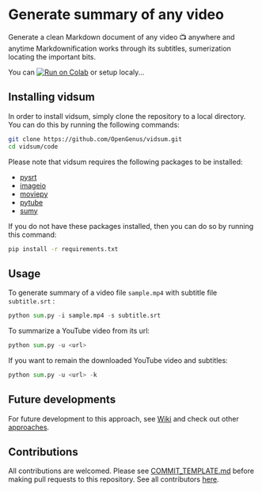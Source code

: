 # Generate summary of any video

Generate a clean Markdown document of any video 📺 anywhere and anytime
Markdownification works through its subtitles, sumerization locating the important bits.

You can [![Run on Colab](https://colab.research.google.com/assets/colab-badge.svg)](https://colab.research.google.com/github/opencoca/vidsum/blob/master/Video_to_Markdown.ipynb) or setup localy...

## Installing vidsum

In order to install vidsum, simply clone the repository to a local directory. You can do this by running the following commands:

```sh
git clone https://github.com/OpenGenus/vidsum.git
cd vidsum/code
```

Please note that vidsum requires the following packages to be installed:

- [pysrt](https://github.com/byroot/pysrt)
- [imageio](https://imageio.github.io/)
- [moviepy](https://zulko.github.io/moviepy/)
- [pytube](https://github.com/nficano/pytube)
- [sumy](https://github.com/miso-belica/sumy)

If you do not have these packages installed, then you can do so by running this command:

```sh
pip install -r requirements.txt

```

## Usage

To generate summary of a video file `sample.mp4` with subtitle file `subtitle.srt` :

```python
python sum.py -i sample.mp4 -s subtitle.srt
```

To summarize a YouTube video from its url:

```python
python sum.py -u <url>
```

If you want to remain the downloaded YouTube video and subtitles:

```python
python sum.py -u <url> -k
```

## Future developments

For future development to this approach, see [Wiki](https://github.com/OpenGenus/vidsum/wiki/Future_developments) and check out other [approaches](https://github.com/OpenGenus/vidsum/wiki/Other-approaches).

## Contributions

All contributions are welcomed. Please see [COMMIT_TEMPLATE.md](https://github.com/opencoca/vidsum/blob/master/.github/COMMIT_TEMPLATE.md) before making pull requests to this repository. See all contributors [here](https://github.com/opencoca/vidsum/graphs/contributors).
